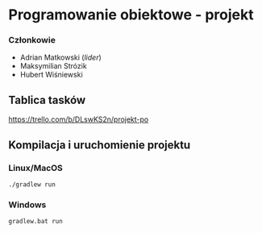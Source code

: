 # Programowanie obiektowe - projekt

### Członkowie
* Adrian Matkowski (*lider*)
* Maksymilian Strózik
* Hubert Wiśniewski

## Tablica tasków
https://trello.com/b/DLswKS2n/projekt-po

## Kompilacja i uruchomienie projektu

### Linux/MacOS
`./gradlew run`

### Windows
`gradlew.bat run`
